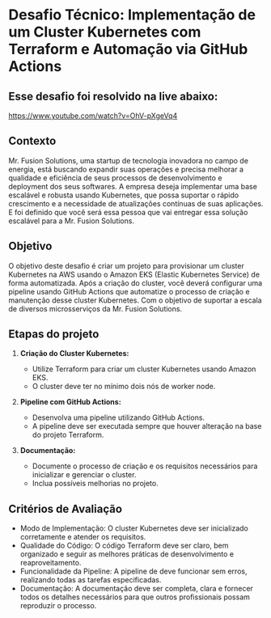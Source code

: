 # Desafio Técnico: Implementação de um Cluster Kubernetes com Terraform e Automação via GitHub Actions

## Esse desafio foi resolvido na live abaixo:

https://www.youtube.com/watch?v=OhV-pXgeVq4

## Contexto
Mr. Fusion Solutions, uma startup de tecnologia inovadora no campo de energia, está buscando expandir suas operações e precisa melhorar a qualidade e eficiência de seus processos de desenvolvimento e deployment dos seus softwares. A empresa deseja implementar uma base escalável e robusta usando Kubernetes, que possa suportar o rápido crescimento e a necessidade de atualizações contínuas de suas aplicações.
E foi definido que você será essa pessoa que vai entregar essa solução escalável para a Mr. Fusion Solutions.

## Objetivo

O objetivo deste desafio é criar um projeto para provisionar um cluster Kubernetes na AWS usando o Amazon EKS (Elastic Kubernetes Service) de forma automatizada. Após a criação do cluster, você deverá configurar uma pipeline usando GitHub Actions que automatize o processo de criação e manutenção desse cluster Kubernetes. Com o objetivo de suportar a escala de diversos microsserviços da Mr. Fusion Solutions.

## Etapas do projeto

1. **Criação do Cluster Kubernetes:**
   - Utilize Terraform para criar um cluster Kubernetes usando Amazon EKS.
   - O cluster deve ter no mínimo dois nós de worker node.

2. **Pipeline com GitHub Actions:**
   - Desenvolva uma pipeline utilizando GitHub Actions.
   - A pipeline deve ser executada sempre que houver alteração na base do projeto Terraform.

3. **Documentação:**
   - Documente o processo de criação e os requisitos necessários para inicializar e gerenciar o cluster.
   - Inclua possíveis melhorias no projeto.

## Critérios de Avaliação

- Modo de Implementação: O cluster Kubernetes deve ser inicializado corretamente e atender os requisitos.
- Qualidade do Código: O código Terraform deve ser claro, bem organizado e seguir as melhores práticas de desenvolvimento e reaproveitamento.
- Funcionalidade da Pipeline: A pipeline de deve funcionar sem erros, realizando todas as tarefas especificadas.
- Documentação: A documentação deve ser completa, clara e fornecer todos os detalhes necessários para que outros profissionais possam reproduzir o processo.
